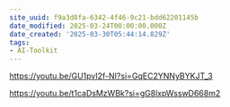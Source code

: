 ```yaml
---
site_uuid: f9a3d8fa-6342-4f46-9c21-bdd62201145b
date_modified: 2025-03-24T00:00:00.000Z
date_created: '2025-03-30T05:44:14.829Z'
tags:
- AI-Toolkit
---
```




https://youtu.be/GU1pvI2f-NI?si=GqEC2YNNyBYKJT_3

https://youtu.be/t1caDsMzWBk?si=gG8lxpWsswD668m2